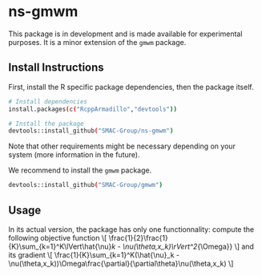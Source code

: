 # ns-gmwm

This package is in development and is made available for experimental purposes.
It is a minor extension of the `gmwm` package.

## Install Instructions

First, install the R specific package dependencies, then the package itself.
``` bash
# Install dependencies
install.packages(c("RcppArmadillo","devtools"))

# Install the package
devtools::install_github("SMAC-Group/ns-gmwm")
```
Note that other requirements might be necessary depending on your system (more information in the future).

We recommend to install the `gmwm` package.
``` bash
devtools::install_github("SMAC-Group/gmwm")
```

## Usage
In its actual version, the package has only one functionnality: compute the following objective function
 \\[ \frac{1}{2}\frac{1}{K}\sum_{k=1}^K\lVert\hat{\nu}_k - \nu(\theta,x_k)\rVert^2_{\Omega}} \\]
 and its gradient
\\[ \frac{1}{K}\sum_{k=1}^K(\hat{\nu}_k - \nu(\theta,x_k))\Omega\frac{\partial}{\partial\theta}\nu(\theta,x_k) \\]

